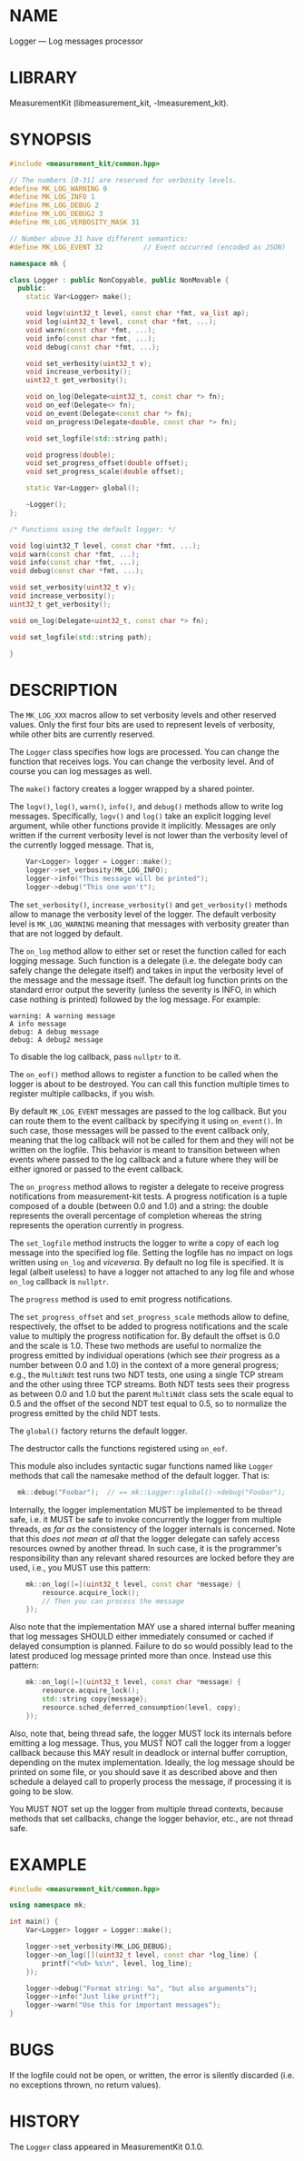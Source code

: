 # NAME
Logger &mdash; Log messages processor

# LIBRARY
MeasurementKit (libmeasurement_kit, -lmeasurement_kit).

# SYNOPSIS

```C++
#include <measurement_kit/common.hpp>

// The numbers [0-31] are reserved for verbosity levels.
#define MK_LOG_WARNING 0
#define MK_LOG_INFO 1
#define MK_LOG_DEBUG 2
#define MK_LOG_DEBUG2 3
#define MK_LOG_VERBOSITY_MASK 31

// Number above 31 have different semantics:
#define MK_LOG_EVENT 32          // Event occurred (encoded as JSON)

namespace mk {

class Logger : public NonCopyable, public NonMovable {
  public:
    static Var<Logger> make();

    void logv(uint32_t level, const char *fmt, va_list ap);
    void log(uint32_t level, const char *fmt, ...);
    void warn(const char *fmt, ...);
    void info(const char *fmt, ...);
    void debug(const char *fmt, ...);

    void set_verbosity(uint32_t v);
    void increase_verbosity();
    uint32_t get_verbosity();

    void on_log(Delegate<uint32_t, const char *> fn);
    void on_eof(Delegate<> fn);
    void on_event(Delegate<const char *> fn);
    void on_progress(Delegate<double, const char *> fn);

    void set_logfile(std::string path);

    void progress(double);
    void set_progress_offset(double offset);
    void set_progress_scale(double offset);

    static Var<Logger> global();

    ~Logger();
};

/* Functions using the default logger: */

void log(uint32_T level, const char *fmt, ...);
void warn(const char *fmt, ...);
void info(const char *fmt, ...);
void debug(const char *fmt, ...);

void set_verbosity(uint32_t v);
void increase_verbosity();
uint32_t get_verbosity();

void on_log(Delegate<uint32_t, const char *> fn);

void set_logfile(std::string path);

}
```

# DESCRIPTION

The `MK_LOG_XXX` macros allow to set verbosity levels and other
reserved values. Only the first four bits are used to represent levels
of verbosity, while other bits are currently reserved.

The `Logger` class specifies how logs are processed. You can change the
function that receives logs. You can change the verbosity level. And
of course you can log messages as well.

The `make()` factory creates a logger wrapped by a shared pointer.

The `logv()`, `log()`, `warn()`, `info()`, and `debug()` methods allow to write
log messages. Specifically, `logv()` and `log()` take an explicit logging
level argument, while other functions provide it implicitly. Messages
are only written if the current verbosity level is not lower than the verbosity
level of the currently logged message. That is,

```C++
    Var<Logger> logger = Logger::make();
    logger->set_verbosity(MK_LOG_INFO);
    logger->info("This message will be printed");
    logger->debug("This one won't");
```

The `set_verbosity()`, `increase_verbosity()` and `get_verbosity()` methods
allow to manage the verbosity level of the logger. The default verbosity
level is `MK_LOG_WARNING` meaning that messages with verbosity greater than
that are not logged by default.

The `on_log` method allow to either set or reset the function called
for each logging message. Such function is a delegate (i.e. the delegate
body can safely change the delegate itself) and takes in input the
verbosity level of the message and the message itself. The default log
function prints on the standard error output the severity (unless the
severity is INFO, in which case nothing is printed) followed by the log
message. For example:

```
warning: A warning message
A info message
debug: A debug message
debug: A debug2 message
```

To disable the log callback, pass `nullptr` to it.

The `on_eof()` method allows to register a function to be called when the
logger is about to be destroyed. You can call this function multiple times
to register multiple callbacks, if you wish.

By default `MK_LOG_EVENT` messages are passed to the log callback. But you
can route them to the event callback by specifying it using `on_event()`. In
such case, those messages will be passed to the event callback only,
meaning that the log callback will not be called for them and they will
not be written on the logfile. This behavior is meant to transition between
when events where passed to the log callback and a future where they will
be either ignored or passed to the event callback.

The `on_progress` method allows to register a delegate to receive
progress notifications from measurement-kit tests. A progress notification
is a tuple composed of a double (between 0.0 and 1.0) and a string: the
double represents the overall percentage of completion whereas the string
represents the operation currently in progress.

The `set_logfile` method instructs the logger to write a copy of each log
message into the specified log file. Setting the logfile has no impact on
logs written using `on_log` and *viceversa*. By default no log file is
specified. It is legal (albeit useless) to have a logger not attached to
any log file and whose `on_log` callback is `nullptr`.

The `progress` method is used to emit progress notifications.

The `set_progress_offset` and `set_progress_scale` methods allow to define,
respectively, the offset to be added to progress notifications and the
scale value to multiply the progress notification for. By default the offset
is 0.0 and the scale is 1.0. These two methods are useful to normalize the
progress emitted by individual operations (which see _their_ progress as
a number between 0.0 and 1.0) in the context of a more general progress; e.g.,
the `MultiNdt` test runs two NDT tests, one using a single TCP stream and
the other using three TCP streams. Both NDT tests sees their progress as
between 0.0 and 1.0 but the parent `MultiNdt` class sets the scale equal to
0.5 and the offset of the second NDT test equal to 0.5, so to normalize
the progress emitted by the child NDT tests.

The `global()` factory returns the default logger.

The destructor calls the functions registered using `on_eof`.

This module also includes syntactic sugar functions named like `Logger`
methods that call the namesake method of the default logger. That is:

```C++
  mk::debug("Foobar");  // == mk::Logger::global()->debug("Foobar");
```

Internally, the logger implementation MUST be implemented to be thread
safe, i.e. it MUST be safe to invoke concurrently the logger from multiple
threads, *as far as* the consistency of the logger internals is
concerned. Note that this *does not mean at all* that the logger delegate
can safely access resources owned by another thread. In such case, it is
the programmer's responsibility than any relevant shared resources are
locked before they are used, i.e., you MUST use this pattern:

```C++
    mk::on_log([=](uint32_t level, const char *message) {
        resource.acquire_lock();
        // Then you can process the message
    });
```

Also note that the implementation MAY use a shared internal buffer meaning that
log messages SHOULD either immediately consumed or cached if delayed consumption
is planned. Failure to do so would possibly lead to the latest produced log
message printed more than once. Instead use this pattern:

```C++
    mk::on_log([=](uint32_t level, const char *message) {
        resource.acquire_lock();
        std::string copy{message};
        resource.sched_deferred_consumption(level, copy);
    });
```

Also, note that, being thread safe, the logger MUST lock its internals before
emitting a log message. Thus, you MUST NOT call the logger from a logger callback
because this MAY result in deadlock or internal buffer corruption, depending on
the mutex implementation. Ideally, the log message should be printed on some
file, or you should save it as described above and then schedule a delayed call to
properly process the message, if processing it is going to be slow.

You MUST NOT set up the logger from multiple thread contexts, because methods
that set callbacks, change the logger behavior, etc., are not thread safe.

# EXAMPLE

```C++
#include <measurement_kit/common.hpp>

using namespace mk;

int main() {
    Var<Logger> logger = Logger::make();

    logger->set_verbosity(MK_LOG_DEBUG);
    logger->on_log([](uint32_t level, const char *log_line) {
        printf("<%d> %s\n", level, log_line);
    });

    logger->debug("Format string: %s", "but also arguments");
    logger->info("Just like printf");
    logger->warn("Use this for important messages");
}
```

# BUGS

If the logfile could not be open, or written, the error is silently
discarded (i.e. no exceptions thrown, no return values).

# HISTORY

The `Logger` class appeared in MeasurementKit 0.1.0.
